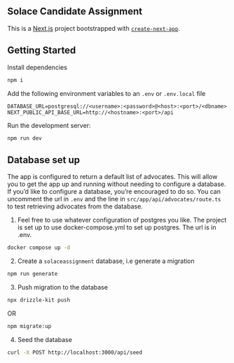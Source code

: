 ## Solace Candidate Assignment

This is a [Next.js](https://nextjs.org/) project bootstrapped with [`create-next-app`](https://github.com/vercel/next.js/tree/canary/packages/create-next-app).

## Getting Started

Install dependencies

```bash
npm i
```

Add the following environment variables to an `.env` or `.env.local` file
```
DATABASE_URL=postgresql://<username>:<password>@<host>:<port>/<dbname>
NEXT_PUBLIC_API_BASE_URL=http://<hostname>:<port>/api
```

Run the development server:

```bash
npm run dev
```

## Database set up

The app is configured to return a default list of advocates. This will allow you to get the app up and running without needing to configure a database. If you’d like to configure a database, you’re encouraged to do so. You can uncomment the url in `.env` and the line in `src/app/api/advocates/route.ts` to test retrieving advocates from the database.

1. Feel free to use whatever configuration of postgres you like. The project is set up to use docker-compose.yml to set up postgres. The url is in .env.

```bash
docker compose up -d
```

2. Create a `solaceassignment` database, i.e generate a migration

```bash
npm run generate
```

3. Push migration to the database

```bash
npx drizzle-kit push
```
OR

```bash
npm migrate:up
```

4. Seed the database

```bash
curl -X POST http://localhost:3000/api/seed
```
